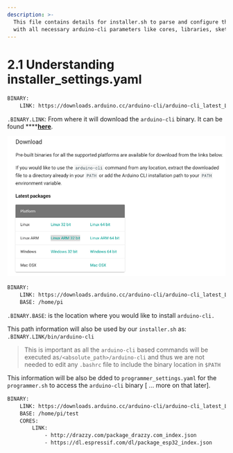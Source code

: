 ```yaml
---
description: >-
  This file contains details for installer.sh to parse and configure the system
  with all necessary arduino-cli parameters like cores, libraries, sketches etc.
---
```


# 2.1 Understanding installer\_settings.yaml

```bash
BINARY:
    LINK: https://downloads.arduino.cc/arduino-cli/arduino-cli_latest_Linux_ARMv7.tar.gz
```

`.BINARY.LINK`: From where it will download the `arduino-cli` binary. It can be found ****[**here**](https://arduino.github.io/arduino-cli/latest/installation/).

![We are interested in this link](../../.gitbook/assets/screenshot-2021-07-27-at-7.05.56-pm.png)





```bash
BINARY:
    LINK: https://downloads.arduino.cc/arduino-cli/arduino-cli_latest_Linux_ARMv7.tar.gz
    BASE: /home/pi
```

`.BINARY.BASE`: is the location where you would like to install `arduino-cli.`   

This path information will also be used by our `installer.sh` as: `.BINARY.LINK/bin/arduino-cli`  

> This is important as all the `arduino-cli` based commands will be executed as`/<absolute_path>/arduino-cli` and thus we are not needed to edit any `.bashrc` file to include the binary location in `$PATH`

This information will be also be dded to `programmer_settings.yaml` for the `programmer.sh` to access the `arduino-cli` binary \[ ... more on that later\]. 



```bash
BINARY:
    LINK: https://downloads.arduino.cc/arduino-cli/arduino-cli_latest_Linux_ARMv7.tar.gz
    BASE: /home/pi/test
    CORES:
        LINK:
            - http://drazzy.com/package_drazzy.com_index.json
            - https://dl.espressif.com/dl/package_esp32_index.json
```

